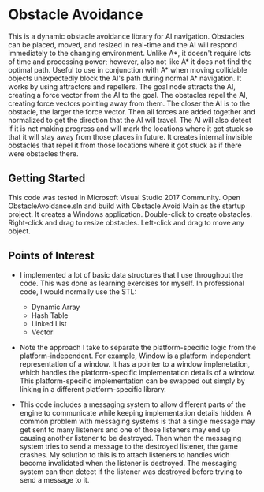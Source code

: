 # Obstacle Avoidance

This is a dynamic obstacle avoidance library for AI navigation. Obstacles can be placed, moved, and resized in real-time and the AI will respond immediately to the changing environment.
Unlike A\*, it doesn't require lots of time and processing power; however, also not like A\* it does not find the optimal path.
Useful to use in conjunction with A\* when moving collidable objects unexpectedly block the AI's path during normal A\* navigation.
It works by using attractors and repellers. The goal node attracts the AI, creating a force vector from the AI to the goal. The obstacles repel the AI, creating force vectors pointing away from them. The closer the AI is to the obstacle, the larger the force vector. Then all forces are added together and normalized to get the direction that the AI will travel. The AI will also detect if it is not making progress and will mark the locations where it got stuck so that it will stay away from those places in future. It creates internal invisible obstacles that repel it from those locations where it got stuck as if there were obstacles there.

## Getting Started

This code was tested in Microsoft Visual Studio 2017 Community. Open ObstacleAvoidance.sln and build with Obstacle Avoid Main as the startup project. It creates a Windows application. Double-click to create obstacles. Right-click and drag to resize obstacles. Left-click and drag to move any object.

## Points of Interest

* I implemented a lot of basic data structures that I use throughout the code. This was done as learning exercises for myself. In professional code, I would normally use the STL:
	* Dynamic Array
	* Hash Table
	* Linked List
	* Vector

* Note the approach I take to separate the platform-specific logic from the platform-independent. For example, Window is a platform independent representation of a window. It has a pointer to a window implenetation, which handles the platform-specific implementation details of a window. This platform-specific implementation can be swapped out simply by linking in a different platform-specific library.

* This code includes a messaging system to allow different parts of the engine to communicate while keeping implementation details hidden. A common problem with messaging systems is that a single message may get sent to many listeners and one of those listeners may end up causing another listener to be destroyed. Then when the messaging system tries to send a message to the destroyed listener, the game crashes. My solution to this is to attach listeners to handles wich become invalidated when the listener is destroyed. The messaging system can then detect if the listener was destroyed before trying to send a message to it.

